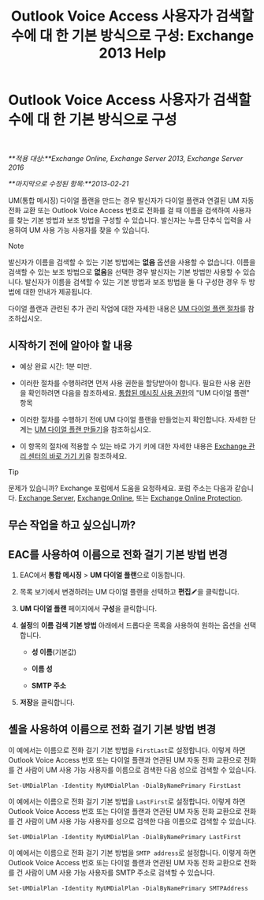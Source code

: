 ﻿---
title: 'Outlook Voice Access 사용자가 검색할 수에 대 한 기본 방식으로 구성: Exchange 2013 Help'
TOCTitle: Outlook Voice Access 사용자가 검색할 수에 대 한 기본 방식으로 구성
ms:assetid: 3d93a037-5820-41d3-9206-69f534414daf
ms:mtpsurl: https://technet.microsoft.com/ko-kr/library/Aa997563(v=EXCHG.150)
ms:contentKeyID: 50482912
ms.date: 05/22/2018
mtps_version: v=EXCHG.150
ms.translationtype: MT
---

# Outlook Voice Access 사용자가 검색할 수에 대 한 기본 방식으로 구성

 

_**적용 대상:**Exchange Online, Exchange Server 2013, Exchange Server 2016_

_**마지막으로 수정된 항목:**2013-02-21_

UM(통합 메시징) 다이얼 플랜을 만드는 경우 발신자가 다이얼 플랜과 연결된 UM 자동 전화 교환 또는 Outlook Voice Access 번호로 전화를 걸 때 이름을 검색하여 사용자를 찾는 기본 방법과 보조 방법을 구성할 수 있습니다. 발신자는 누름 단추식 입력을 사용하여 UM 사용 가능 사용자를 찾을 수 있습니다.


> [!NOTE]
> 발신자가 이름을 검색할 수 있는 기본 방법에는 <STRONG>없음</STRONG> 옵션을 사용할 수 없습니다. 이름을 검색할 수 있는 보조 방법으로 <STRONG>없음</STRONG>을 선택한 경우 발신자는 기본 방법만 사용할 수 있습니다. 발신자가 이름을 검색할 수 있는 기본 방법과 보조 방법을 둘 다 구성한 경우 두 방법에 대한 안내가 제공됩니다.



다이얼 플랜과 관련된 추가 관리 작업에 대한 자세한 내용은 [UM 다이얼 플랜 절차](um-dial-plan-procedures-exchange-2013-help.md)를 참조하십시오.

## 시작하기 전에 알아야 할 내용

  - 예상 완료 시간: 1분 미만.

  - 이러한 절차를 수행하려면 먼저 사용 권한을 할당받아야 합니다. 필요한 사용 권한을 확인하려면 다음을 참조하세요. [통합된 메시징 사용 권한](unified-messaging-permissions-exchange-2013-help.md)의 "UM 다이얼 플랜" 항목

  - 이러한 절차를 수행하기 전에 UM 다이얼 플랜을 만들었는지 확인합니다. 자세한 단계는 [UM 다이얼 플랜 만들기](create-a-um-dial-plan-exchange-2013-help.md)을 참조하십시오.

  - 이 항목의 절차에 적용할 수 있는 바로 가기 키에 대한 자세한 내용은 [Exchange 관리 센터의 바로 가기 키](keyboard-shortcuts-in-the-exchange-admin-center-exchange-online-protection-help.md)을 참조하세요.


> [!TIP]
> 문제가 있습니까? Exchange 포럼에서 도움을 요청하세요. 포럼 주소는 다음과 같습니다. <A href="https://go.microsoft.com/fwlink/p/?linkid=60612">Exchange Server</A>, <A href="https://go.microsoft.com/fwlink/p/?linkid=267542">Exchange Online</A>, 또는 <A href="https://go.microsoft.com/fwlink/p/?linkid=285351">Exchange Online Protection</A>.



## 무슨 작업을 하고 싶으십니까?

## EAC를 사용하여 이름으로 전화 걸기 기본 방법 변경

1.  EAC에서 **통합 메시징** \> **UM 다이얼 플랜**으로 이동합니다.

2.  목록 보기에서 변경하려는 UM 다이얼 플랜을 선택하고 **편집**![편집 아이콘](images/JJ218640.6f53ccb2-1f13-4c02-bea0-30690e6ea71d(EXCHG.150).gif "편집 아이콘")을 클릭합니다.

3.  **UM 다이얼 플랜** 페이지에서 **구성**을 클릭합니다.

4.  **설정**의 **이름 검색 기본 방법** 아래에서 드롭다운 목록을 사용하여 원하는 옵션을 선택합니다.
    
      - **성 이름**(기본값)
    
      - **이름 성**
    
      - **SMTP 주소**

5.  **저장**을 클릭합니다.

## 셸을 사용하여 이름으로 전화 걸기 기본 방법 변경

이 예에서는 이름으로 전화 걸기 기본 방법을 `FirstLast`로 설정합니다. 이렇게 하면 Outlook Voice Access 번호 또는 다이얼 플랜과 연관된 UM 자동 전화 교환으로 전화를 건 사람이 UM 사용 가능 사용자를 이름으로 검색한 다음 성으로 검색할 수 있습니다.

    Set-UMDialPlan -Identity MyUMDialPlan -DialByNamePrimary FirstLast

이 예에서는 이름으로 전화 걸기 기본 방법을 `LastFirst`로 설정합니다. 이렇게 하면 Outlook Voice Access 번호 또는 다이얼 플랜과 연관된 UM 자동 전화 교환으로 전화를 건 사람이 UM 사용 가능 사용자를 성으로 검색한 다음 이름으로 검색할 수 있습니다.

    Set-UMDialPlan -Identity MyUMDialPlan -DialByNamePrimary LastFirst 

이 예에서는 이름으로 전화 걸기 기본 방법을 `SMTP address`로 설정합니다. 이렇게 하면 Outlook Voice Access 번호 또는 다이얼 플랜과 연관된 UM 자동 전화 교환으로 전화를 건 사람이 UM 사용 가능 사용자를 SMTP 주소로 검색할 수 있습니다.

    Set-UMDialPlan -Identity MyUMDialPlan -DialByNamePrimary SMTPAddress

